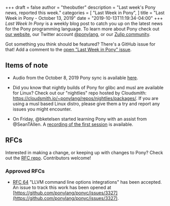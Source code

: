 +++
draft = false
author = "theobutler"
description = "Last week's Pony news, reported this week."
categories = [
    "Last Week in Pony",
]
title = "Last Week in Pony - October 13, 2019"
date = "2019-10-13T11:19:34-04:00"
+++
_Last Week In Pony_ is a weekly blog post to catch you up on the latest news for the Pony programming language. To learn more about Pony check out [our website](https://ponylang.io), our Twitter account [@ponylang](https://twitter.com/ponylang), or our [Zulip community](https://ponylang.zulipchat.com).

Got something you think should be featured? There's a GitHub issue for that! Add a comment to the [open "Last Week in Pony" issue](https://github.com/ponylang/ponylang.github.io/issues?q=is%3Aissue+is%3Aopen+label%3Alast-week-in-pony).
<!--more-->


## Items of note

- Audio from the October 8, 2019 Pony sync is available [here](https://sync-recordings.ponylang.io/r/2019_10_08.m4a).

- Did you know that nightly builds of Pony for glibc and musl are available for Linux? Check out our "nightlies" repo hosted by Cloudsmith: https://cloudsmith.io/~ponylang/repos/nightlies/packages/. If you are using a musl based Linux distro, please give them a try and report any issues you might encounter.

- On Friday, @bketelsen started learning Pony with an assist from @SeanTAllen. A [recording of the first session](https://www.youtube.com/watch?v=ODelwNLePRA&feature=youtu.be) is available.

## RFCs

Interested in making a change, or keeping up with changes to Pony? Check out the [RFC repo](https://github.com/ponylang/rfcs). Contributors welcome!

### Approved RFCs

- [RFC 64](https://github.com/ponylang/rfcs/blob/master/text/0064-llvm-cli-opts-integration.md) "LLVM command line options integrations" has been accepted. An issue to track this work has been opened at [https://github.com/ponylang/ponyc/issues/3327](https://github.com/ponylang/ponyc/issues/3327).
